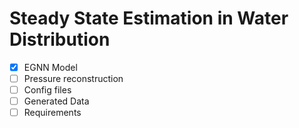 # Steady State Estimation in Water Distribution   
- [x] EGNN Model
- [ ] Pressure reconstruction
- [ ] Config files
- [ ] Generated Data
- [ ] Requirements
